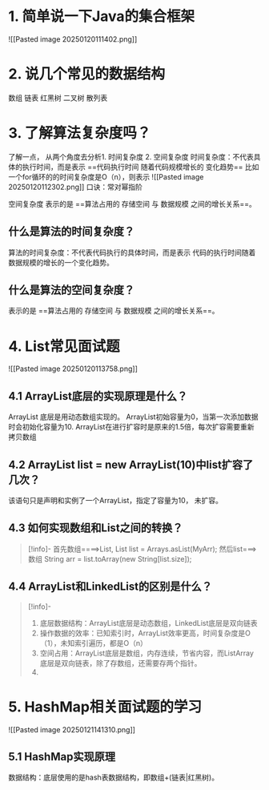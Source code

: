 # 1. 简单说一下Java的集合框架
![[Pasted image 20250120111402.png]]

# 2. 说几个常见的数据结构
数组
链表
红黑树
二叉树
散列表



# 3. 了解算法复杂度吗？
了解一点，
从两个角度去分析1. 时间复杂度   2. 空间复杂度
时间复杂度：不代表具体的执行时间，而是表示 ==代码执行时间 随着代码规模增长的 变化趋势==
 比如一个for循环的的时间复杂度是O（n），则表示
![[Pasted image 20250120112302.png]]
口诀：常对幂指阶


空间复杂度 表示的是 ==算法占用的 存储空间 与 数据规模 之间的增长关系==。

## 什么是算法的时间复杂度？
算法的时间复杂度：不代表代码执行的具体时间，而是表示 代码的执行时间随着 数据规模的增长的一个变化趋势。


## 什么是算法的空间复杂度？
表示的是 ==算法占用的 存储空间 与 数据规模 之间的增长关系==。


# 4. List常见面试题
![[Pasted image 20250120113758.png]]


## 4.1 ArrayList底层的实现原理是什么？
ArrayList 底层是用动态数组实现的。
ArrayList初始容量为0，当第一次添加数据时会初始化容量为10.
ArrayList在进行扩容时是原来的1.5倍，每次扩容需要重新拷贝数组


## 4.2 ArrayList list = new ArrayList(10)中list扩容了几次？
该语句只是声明和实例了一个ArrayList，指定了容量为10， 未扩容。


## 4.3 如何实现数组和List之间的转换？
>[!info]-
>首先数组====>List,   List list =  Arrays.asList(MyArr);
>然后list===> 数组      String arr = list.toArray(new String[list.size]);



## 4.4 ArrayList和LinkedList的区别是什么？
>[!info]-
>1. 底层数据结构：ArrayList底层是动态数组，LinkedList底层是双向链表
>2. 操作数据的效率：已知索引时，ArrayList效率更高，时间复杂度是O（1），未知索引遍历，都是O（n）
>3. 空间占用：ArrayList底层是数组，内存连续，节省内容，而ListArray底层是双向链表，除了存数组，还需要存两个指针。
>4.



# 5. HashMap相关面试题的学习
![[Pasted image 20250121141310.png]]

## 5.1 HashMap实现原理
数据结构：底层使用的是hash表数据结构，即数组+(链表|红黑树)。

